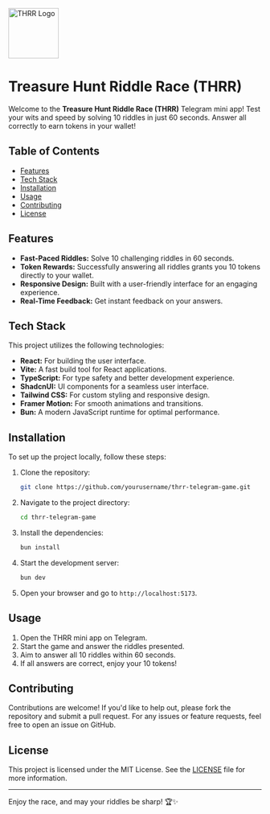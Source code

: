 <p align="">
  <img src="https://github.com/user-attachments/assets/f33cae51-6ce8-4ecb-b8f3-72baec1015e5" alt="THRR Logo" width="100" height="100">
</p>


# Treasure Hunt Riddle Race (THRR)

Welcome to the **Treasure Hunt Riddle Race (THRR)** Telegram mini app! Test your wits and speed by solving 10 riddles in just 60 seconds. Answer all correctly to earn tokens in your wallet!

## Table of Contents

- [Features](#features)
- [Tech Stack](#tech-stack)
- [Installation](#installation)
- [Usage](#usage)
- [Contributing](#contributing)
- [License](#license)

## Features

- **Fast-Paced Riddles:** Solve 10 challenging riddles in 60 seconds.
- **Token Rewards:** Successfully answering all riddles grants you 10 tokens directly to your wallet.
- **Responsive Design:** Built with a user-friendly interface for an engaging experience.
- **Real-Time Feedback:** Get instant feedback on your answers.

## Tech Stack

This project utilizes the following technologies:

- **React:** For building the user interface.
- **Vite:** A fast build tool for React applications.
- **TypeScript:** For type safety and better development experience.
- **ShadcnUI:** UI components for a seamless user interface.
- **Tailwind CSS:** For custom styling and responsive design.
- **Framer Motion:** For smooth animations and transitions.
- **Bun:** A modern JavaScript runtime for optimal performance.

## Installation

To set up the project locally, follow these steps:

1. Clone the repository:

   ```bash
   git clone https://github.com/yourusername/thrr-telegram-game.git
   ```

2. Navigate to the project directory:

   ```bash
   cd thrr-telegram-game
   ```

3. Install the dependencies:

   ```bash
   bun install
   ```

4. Start the development server:

   ```bash
   bun dev
   ```

5. Open your browser and go to `http://localhost:5173`.

## Usage

1. Open the THRR mini app on Telegram.
2. Start the game and answer the riddles presented.
3. Aim to answer all 10 riddles within 60 seconds.
4. If all answers are correct, enjoy your 10 tokens!

## Contributing

Contributions are welcome! If you'd like to help out, please fork the repository and submit a pull request. For any issues or feature requests, feel free to open an issue on GitHub.

## License

This project is licensed under the MIT License. See the [LICENSE](LICENSE) file for more information.

---

Enjoy the race, and may your riddles be sharp! 🏆✨
